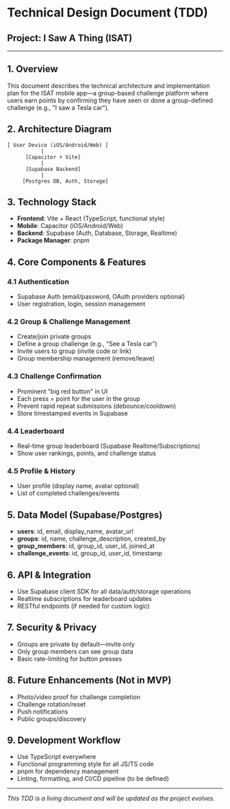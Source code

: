 # Technical Design Document (TDD)

## Project: I Saw A Thing (ISAT)

---

## 1. Overview
This document describes the technical architecture and implementation plan for the ISAT mobile app—a group-based challenge platform where users earn points by confirming they have seen or done a group-defined challenge (e.g., "I saw a Tesla car").

## 2. Architecture Diagram
```
[ User Device (iOS/Android/Web) ]
           |
      [Capacitor + Vite]
           |
      [Supabase Backend]
           |
     [Postgres DB, Auth, Storage]
```

## 3. Technology Stack
- **Frontend**: Vite + React (TypeScript, functional style)
- **Mobile**: Capacitor (iOS/Android/Web)
- **Backend**: Supabase (Auth, Database, Storage, Realtime)
- **Package Manager**: pnpm

## 4. Core Components & Features
### 4.1 Authentication
- Supabase Auth (email/password, OAuth providers optional)
- User registration, login, session management

### 4.2 Group & Challenge Management
- Create/join private groups
- Define a group challenge (e.g., "See a Tesla car")
- Invite users to group (invite code or link)
- Group membership management (remove/leave)

### 4.3 Challenge Confirmation
- Prominent "big red button" in UI
- Each press = point for the user in the group
- Prevent rapid repeat submissions (debounce/cooldown)
- Store timestamped events in Supabase

### 4.4 Leaderboard
- Real-time group leaderboard (Supabase Realtime/Subscriptions)
- Show user rankings, points, and challenge status

### 4.5 Profile & History
- User profile (display name, avatar optional)
- List of completed challenges/events

## 5. Data Model (Supabase/Postgres)
- **users**: id, email, display_name, avatar_url
- **groups**: id, name, challenge_description, created_by
- **group_members**: id, group_id, user_id, joined_at
- **challenge_events**: id, group_id, user_id, timestamp

## 6. API & Integration
- Use Supabase client SDK for all data/auth/storage operations
- Realtime subscriptions for leaderboard updates
- RESTful endpoints (if needed for custom logic)

## 7. Security & Privacy
- Groups are private by default—invite only
- Only group members can see group data
- Basic rate-limiting for button presses

## 8. Future Enhancements (Not in MVP)
- Photo/video proof for challenge completion
- Challenge rotation/reset
- Push notifications
- Public groups/discovery

## 9. Development Workflow
- Use TypeScript everywhere
- Functional programming style for all JS/TS code
- pnpm for dependency management
- Linting, formatting, and CI/CD pipeline (to be defined)

---

*This TDD is a living document and will be updated as the project evolves.*
